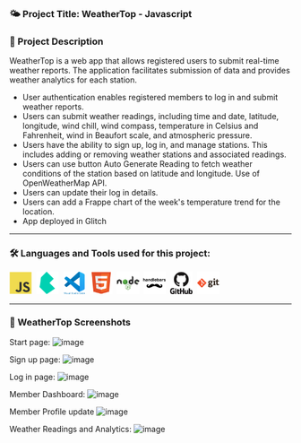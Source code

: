 ### :sun_behind_small_cloud: Project Title: WeatherTop - Javascript

### :bookmark_tabs: Project Description

WeatherTop is a web app that allows registered users to submit real-time weather reports. 
The application facilitates submission of data and provides weather analytics for each station.
- User authentication enables registered members to log in and submit weather reports.
- Users can submit weather readings, including time and date, latitude, longitude, wind chill, wind compass, temperature in Celsius and Fahrenheit, wind in Beaufort scale, and atmospheric pressure.
- Users have the ability to sign up, log in, and manage stations. This includes adding or removing weather stations and associated readings.
- Users can use button Auto Generate Reading to fetch weather conditions of the station based on latitude and longitude. Use of OpenWeatherMap API.
- Users can update their log in details.
- Users can add a Frappe chart of the week's temperature trend for the location.
- App deployed in Glitch

---

### :hammer_and_wrench: Languages and Tools used for this project:

<div>
  <img src="https://github.com/devicons/devicon/blob/master/icons/javascript/javascript-original.svg" title="JavaScript" alt="JavaScript" width="40" height="40"/>&nbsp;
  <img src="https://github.com/devicons/devicon/blob/master/icons/bulma/bulma-plain.svg" title="Bulma" alt="Bulma" width="40" height="40"/>&nbsp;
  <img src="https://github.com/devicons/devicon/blob/master/icons/vscode/vscode-original-wordmark.svg" title="VSCode" alt="VSCode" width="40" height="40"/>&nbsp;
  <img src="https://github.com/devicons/devicon/blob/master/icons/html5/html5-original.svg" title="HTML5" alt="HTML" width="40" height="40"/>&nbsp;
  <img src="https://github.com/devicons/devicon/blob/master/icons/nodejs/nodejs-original-wordmark.svg" title="nodejs" alt="nodejs" width="40" height="40"/>&nbsp;
  <img src="https://github.com/devicons/devicon/blob/master/icons/handlebars/handlebars-original-wordmark.svg" title="handlebars" alt="handlebars" width="40" height="40"/>&nbsp;
  <img src="https://github.com/devicons/devicon/blob/master/icons/github/github-original-wordmark.svg" title="GitHub" alt="GitHub" width="40" height="40"/>&nbsp;
  <img src="https://github.com/devicons/devicon/blob/master/icons/git/git-original-wordmark.svg" title="Git" **alt="Git" width="40" height="40"/>
</div>

---

### :pencil: WeatherTop Screenshots

Start page:
![image](https://github.com/mmazzet/weathertop-js/assets/120139950/ad78beed-5b4e-4fd1-b366-2f87df52a57c)

Sign up page:
![image](https://github.com/mmazzet/weathertop-js/assets/120139950/4c7be8ed-2b28-4cb0-9bdd-3e0e43af61ef)

Log in page:
![image](https://github.com/mmazzet/weathertop-js/assets/120139950/02ebd539-9b07-4328-9a49-f325559dc2a8)

Member Dashboard:
![image](https://github.com/mmazzet/weathertop-js/assets/120139950/9f42ff01-9df4-4f60-99a0-956857b161d1)

Member Profile update
![image](https://github.com/mmazzet/weathertop-js/assets/120139950/3562d0d0-d2f4-413b-9375-019c22cbd280)

Weather Readings and Analytics:
![image](https://github.com/mmazzet/weathertop-js/assets/120139950/549b7809-7135-4f5d-bd56-5ab78b70f91d)





